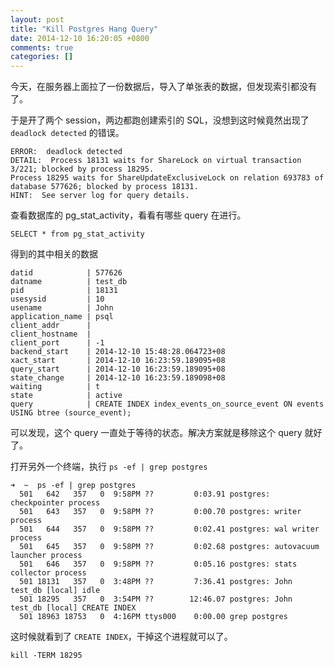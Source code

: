 ```yaml
---
layout: post
title: "Kill Postgres Hang Query"
date: 2014-12-10 16:20:05 +0800
comments: true
categories: []
---
```


今天，在服务器上面拉了一份数据后，导入了单张表的数据，但发现索引都没有了。

于是开了两个 session，两边都跑创建索引的 SQL，没想到这时候竟然出现了 `deadlock detected` 的错误。

```
ERROR:  deadlock detected
DETAIL:  Process 18131 waits for ShareLock on virtual transaction 3/221; blocked by process 18295.
Process 18295 waits for ShareUpdateExclusiveLock on relation 693783 of database 577626; blocked by process 18131.
HINT:  See server log for query details.
```

查看数据库的 pg_stat_activity，看看有哪些 query 在进行。

```
SELECT * from pg_stat_activity
```

得到的其中相关的数据

```
datid            | 577626
datname          | test_db
pid              | 18131
usesysid         | 10
usename          | John
application_name | psql
client_addr      |
client_hostname  |
client_port      | -1
backend_start    | 2014-12-10 15:48:28.064723+08
xact_start       | 2014-12-10 16:23:59.189095+08
query_start      | 2014-12-10 16:23:59.189095+08
state_change     | 2014-12-10 16:23:59.189098+08
waiting          | t
state            | active
query            | CREATE INDEX index_events_on_source_event ON events USING btree (source_event);
```

可以发现，这个 query 一直处于等待的状态。解决方案就是移除这个 query 就好了。

打开另外一个终端，执行 `ps -ef | grep postgres`

```
➜  ~  ps -ef | grep postgres
  501   642   357   0  9:58PM ??         0:03.91 postgres: checkpointer process
  501   643   357   0  9:58PM ??         0:00.70 postgres: writer process
  501   644   357   0  9:58PM ??         0:02.41 postgres: wal writer process
  501   645   357   0  9:58PM ??         0:02.68 postgres: autovacuum launcher process
  501   646   357   0  9:58PM ??         0:05.16 postgres: stats collector process
  501 18131   357   0  3:48PM ??         7:36.41 postgres: John test_db [local] idle
  501 18295   357   0  3:54PM ??        12:46.07 postgres: John test_db [local] CREATE INDEX
  501 18963 18753   0  4:16PM ttys000    0:00.00 grep postgres
```

这时候就看到了 `CREATE INDEX`，干掉这个进程就可以了。

```
kill -TERM 18295
```
